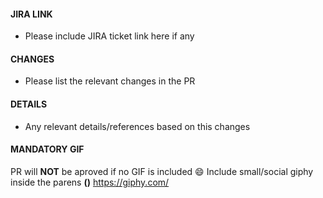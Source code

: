 #### JIRA LINK ####

- Please include JIRA ticket link here if any

#### CHANGES ####

- Please list the relevant changes in the PR



#### DETAILS ####

- Any relevant details/references based on this changes





#### MANDATORY GIF ####

PR will **NOT** be aproved if no GIF is included 😄
Include small/social giphy inside the parens **()** https://giphy.com/
![]()
